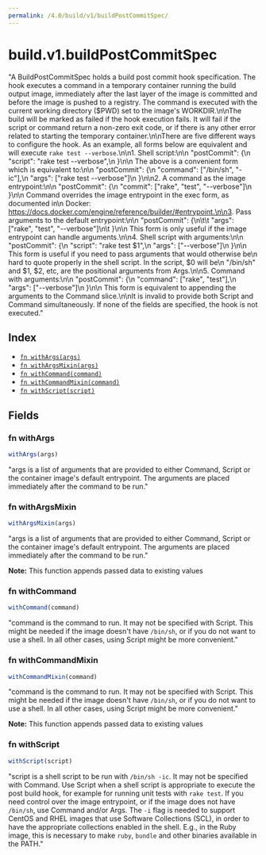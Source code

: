 ```yaml
---
permalink: /4.0/build/v1/buildPostCommitSpec/
---
```


# build.v1.buildPostCommitSpec

"A BuildPostCommitSpec holds a build post commit hook specification. The hook executes a command in a temporary container running the build output image, immediately after the last layer of the image is committed and before the image is pushed to a registry. The command is executed with the current working directory ($PWD) set to the image's WORKDIR.\n\nThe build will be marked as failed if the hook execution fails. It will fail if the script or command return a non-zero exit code, or if there is any other error related to starting the temporary container.\n\nThere are five different ways to configure the hook. As an example, all forms below are equivalent and will execute `rake test --verbose`.\n\n1. Shell script:\n\n       \"postCommit\": {\n         \"script\": \"rake test --verbose\",\n       }\n\n    The above is a convenient form which is equivalent to:\n\n       \"postCommit\": {\n         \"command\": [\"/bin/sh\", \"-ic\"],\n         \"args\":    [\"rake test --verbose\"]\n       }\n\n2. A command as the image entrypoint:\n\n       \"postCommit\": {\n         \"commit\": [\"rake\", \"test\", \"--verbose\"]\n       }\n\n    Command overrides the image entrypoint in the exec form, as documented in\n    Docker: https://docs.docker.com/engine/reference/builder/#entrypoint.\n\n3. Pass arguments to the default entrypoint:\n\n       \"postCommit\": {\n\t\t      \"args\": [\"rake\", \"test\", \"--verbose\"]\n\t      }\n\n    This form is only useful if the image entrypoint can handle arguments.\n\n4. Shell script with arguments:\n\n       \"postCommit\": {\n         \"script\": \"rake test $1\",\n         \"args\":   [\"--verbose\"]\n       }\n\n    This form is useful if you need to pass arguments that would otherwise be\n    hard to quote properly in the shell script. In the script, $0 will be\n    \"/bin/sh\" and $1, $2, etc, are the positional arguments from Args.\n\n5. Command with arguments:\n\n       \"postCommit\": {\n         \"command\": [\"rake\", \"test\"],\n         \"args\":    [\"--verbose\"]\n       }\n\n    This form is equivalent to appending the arguments to the Command slice.\n\nIt is invalid to provide both Script and Command simultaneously. If none of the fields are specified, the hook is not executed."

## Index

* [`fn withArgs(args)`](#fn-withargs)
* [`fn withArgsMixin(args)`](#fn-withargsmixin)
* [`fn withCommand(command)`](#fn-withcommand)
* [`fn withCommandMixin(command)`](#fn-withcommandmixin)
* [`fn withScript(script)`](#fn-withscript)

## Fields

### fn withArgs

```ts
withArgs(args)
```

"args is a list of arguments that are provided to either Command, Script or the container image's default entrypoint. The arguments are placed immediately after the command to be run."

### fn withArgsMixin

```ts
withArgsMixin(args)
```

"args is a list of arguments that are provided to either Command, Script or the container image's default entrypoint. The arguments are placed immediately after the command to be run."

**Note:** This function appends passed data to existing values

### fn withCommand

```ts
withCommand(command)
```

"command is the command to run. It may not be specified with Script. This might be needed if the image doesn't have `/bin/sh`, or if you do not want to use a shell. In all other cases, using Script might be more convenient."

### fn withCommandMixin

```ts
withCommandMixin(command)
```

"command is the command to run. It may not be specified with Script. This might be needed if the image doesn't have `/bin/sh`, or if you do not want to use a shell. In all other cases, using Script might be more convenient."

**Note:** This function appends passed data to existing values

### fn withScript

```ts
withScript(script)
```

"script is a shell script to be run with `/bin/sh -ic`. It may not be specified with Command. Use Script when a shell script is appropriate to execute the post build hook, for example for running unit tests with `rake test`. If you need control over the image entrypoint, or if the image does not have `/bin/sh`, use Command and/or Args. The `-i` flag is needed to support CentOS and RHEL images that use Software Collections (SCL), in order to have the appropriate collections enabled in the shell. E.g., in the Ruby image, this is necessary to make `ruby`, `bundle` and other binaries available in the PATH."